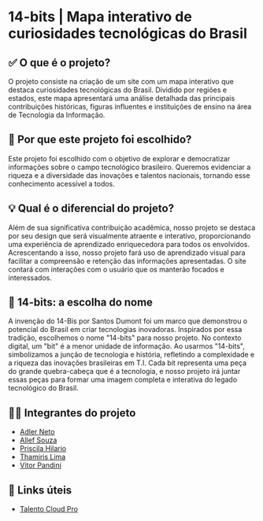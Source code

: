 # 14-bits | Mapa interativo de curiosidades tecnológicas do Brasil


## ✅ O que é o projeto?
O projeto consiste na criação de um site com um mapa interativo que destaca curiosidades tecnológicas do Brasil. Dividido por regiões e estados, este mapa apresentará uma análise detalhada das principais contribuições históricas, figuras influentes e instituições de ensino na área de Tecnologia da Informação.

## 🎯 Por que este projeto foi escolhido?
Este projeto foi escolhido com o objetivo de explorar e democratizar informações sobre o campo tecnológico brasileiro. Queremos evidenciar a riqueza e a diversidade das inovações e talentos nacionais, tornando esse conhecimento acessível a todos.

## 💡 Qual é o diferencial do projeto?
Além de sua significativa contribuição acadêmica, nosso projeto se destaca por seu design que será visualmente atraente e interativo, proporcionando uma experiência de aprendizado enriquecedora para todos os envolvidos. Acrescentando a isso, nosso projeto fará uso de aprendizado visual para facilitar a compreensão e retenção das informações apresentadas. O site contará com interações com o usuário que os manterão focados e interessados.

## 📢 14-bits: a escolha do nome
A invenção do 14-Bis por Santos Dumont foi um marco que demonstrou o potencial do Brasil em criar tecnologias inovadoras. Inspirados por essa tradição, escolhemos o nome "14-bits" para nosso projeto. No contexto digital, um "bit" é a menor unidade de informação. Ao usarmos "14-bits", simbolizamos a junção de tecnologia e história, refletindo a complexidade e a riqueza das inovações brasileiras em T.I. Cada bit representa uma peça do grande quebra-cabeça que é a tecnologia, e nosso projeto irá juntar essas peças para formar uma imagem completa e interativa do legado tecnológico do Brasil.

## 👨‍💻 Integrantes do projeto
- [Adler Neto](https://github.com/adler-neto)
- [Allef Souza](https://github.com/allef-eng)
- [Priscila Hilario](https://github.com/priscilahilario)
- [Thamiris Lima](https://github.com/thamirislimadc)
- [Vitor Pandini](https://github.com/VitorPandini)

## 🔗 Links úteis
- [Talento Cloud Pro](https://pages.prozeducacao.com.br/lp-proz-tecnologia-talento-cloud)
